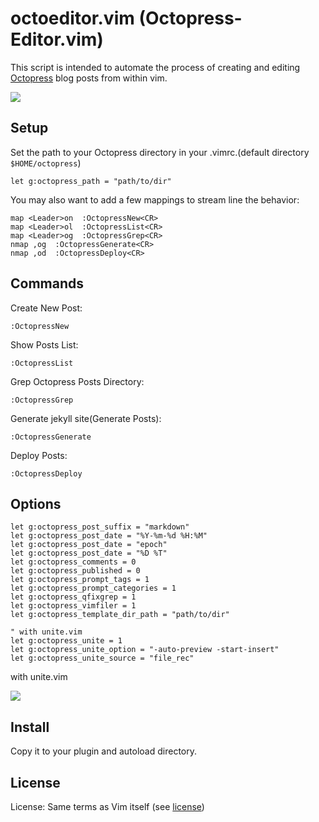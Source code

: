 octoeditor.vim (Octopress-Editor.vim)
============

This script is intended to automate the process of creating and editing [Octopress](http://octopress.org/) blog posts from within vim.

![](http://blog.glidenote.com/images/2012/04/octoeditor2.png)

Setup
------------
Set the path to your Octopress directory in your .vimrc.(default directory `$HOME/octopress`)

    let g:octopress_path = "path/to/dir"

You may also want to add a few mappings to stream line the behavior:

    map <Leader>on  :OctopressNew<CR>
    map <Leader>ol  :OctopressList<CR>
    map <Leader>og  :OctopressGrep<CR>
    nmap ,og  :OctopressGenerate<CR>
    nmap ,od  :OctopressDeploy<CR>

Commands
------------

Create New Post:

    :OctopressNew

Show Posts List:

    :OctopressList

Grep Octopress Posts Directory:

    :OctopressGrep

Generate jekyll site(Generate Posts):

    :OctopressGenerate

Deploy Posts:

    :OctopressDeploy

Options
------------

``` vim
let g:octopress_post_suffix = "markdown"
let g:octopress_post_date = "%Y-%m-%d %H:%M"
let g:octopress_post_date = "epoch"
let g:octopress_post_date = "%D %T"
let g:octopress_comments = 0
let g:octopress_published = 0
let g:octopress_prompt_tags = 1
let g:octopress_prompt_categories = 1
let g:octopress_qfixgrep = 1
let g:octopress_vimfiler = 1
let g:octopress_template_dir_path = "path/to/dir"

" with unite.vim
let g:octopress_unite = 1
let g:octopress_unite_option = "-auto-preview -start-insert"
let g:octopress_unite_source = "file_rec"
```

with unite.vim

![](http://blog.glidenote.com/images/2013/09/with_unite0.png)

Install
------------

Copy it to your plugin and autoload directory.

License
------------

License: Same terms as Vim itself (see [license](http://vimdoc.sourceforge.net/htmldoc/uganda.html#license))
